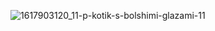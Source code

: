 ![1617903120_11-p-kotik-s-bolshimi-glazami-11](https://user-images.githubusercontent.com/37544596/205499153-126e11fd-d7ac-426f-a90f-b1b6b3cc7417.jpg)
